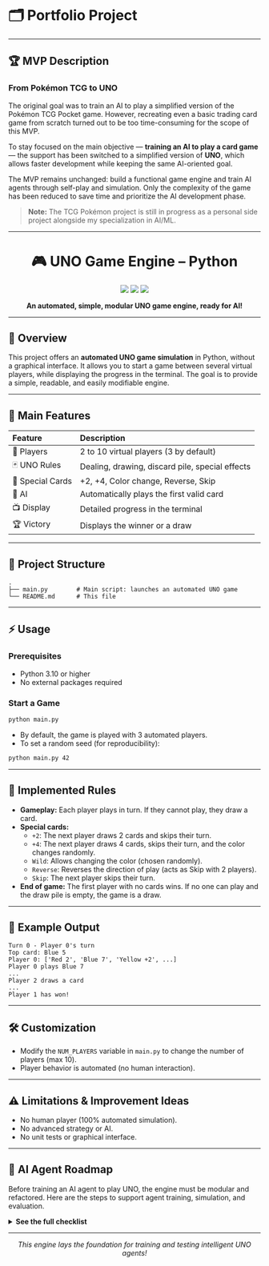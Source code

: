 # 🗂️ Portfolio Project

---

## 🏆 MVP Description

### From Pokémon TCG to UNO

The original goal was to train an AI to play a simplified version of the Pokémon TCG Pocket game. However, recreating even a basic trading card game from scratch turned out to be too time-consuming for the scope of this MVP.

To stay focused on the main objective — **training an AI to play a card game** — the support has been switched to a simplified version of **UNO**, which allows faster development while keeping the same AI-oriented goal.

The MVP remains unchanged: build a functional game engine and train AI agents through self-play and simulation. Only the complexity of the game has been reduced to save time and prioritize the AI development phase.

> **Note:** The TCG Pokémon project is still in progress as a personal side project alongside my specialization in AI/ML.

---

<h1 align="center">🎮 UNO Game Engine – Python</h1>

<p align="center">
  <img src="https://img.shields.io/badge/Python-3.10%2B-blue?logo=python" />
  <img src="https://img.shields.io/badge/License-MIT-green" />
  <img src="https://img.shields.io/badge/Status-Automated%20Simulation-orange" />
</p>

<p align="center">
  <b>An automated, simple, modular UNO game engine, ready for AI!</b>
</p>

---

## 🚀 Overview

This project offers an **automated UNO game simulation** in Python, without a graphical interface. It allows you to start a game between several virtual players, while displaying the progress in the terminal. The goal is to provide a simple, readable, and easily modifiable engine.

---

## 🧩 Main Features

| Feature         | Description                                             |
|:--------------- |:-------------------------------------------------------|
| 👥 Players      | 2 to 10 virtual players (3 by default)                  |
| 🃏 UNO Rules    | Dealing, drawing, discard pile, special effects         |
| 🔄 Special Cards| +2, +4, Color change, Reverse, Skip                     |
| 🤖 AI           | Automatically plays the first valid card                |
| 📺 Display      | Detailed progress in the terminal                       |
| 🏆 Victory      | Displays the winner or a draw                           |

---

## 📁 Project Structure

```
.
├── main.py        # Main script: launches an automated UNO game
└── README.md      # This file
```

---

## ⚡️ Usage

### Prerequisites

- Python 3.10 or higher
- No external packages required

### Start a Game

```bash
python main.py
```

- By default, the game is played with 3 automated players.
- To set a random seed (for reproducibility):

```bash
python main.py 42
```

---

## 📜 Implemented Rules

- **Gameplay:** Each player plays in turn. If they cannot play, they draw a card.
- **Special cards:**
  - `+2`: The next player draws 2 cards and skips their turn.
  - `+4`: The next player draws 4 cards, skips their turn, and the color changes randomly.
  - `Wild`: Allows changing the color (chosen randomly).
  - `Reverse`: Reverses the direction of play (acts as Skip with 2 players).
  - `Skip`: The next player skips their turn.
- **End of game:** The first player with no cards wins. If no one can play and the draw pile is empty, the game is a draw.

---

## 🎲 Example Output

```
Turn 0 - Player 0's turn
Top card: Blue 5
Player 0: ['Red 2', 'Blue 7', 'Yellow +2', ...]
Player 0 plays Blue 7
...
Player 2 draws a card
...
Player 1 has won!
```

---

## 🛠️ Customization

- Modify the `NUM_PLAYERS` variable in `main.py` to change the number of players (max 10).
- Player behavior is automated (no human interaction).

---

## ⚠️ Limitations & Improvement Ideas

- No human player (100% automated simulation).
- No advanced strategy or AI.
- No unit tests or graphical interface.

---

## 🧠 AI Agent Roadmap

Before training an AI agent to play UNO, the engine must be modular and refactored. Here are the steps to support agent training, simulation, and evaluation.

<details>
<summary><b>See the full checklist</b></summary>

### 1. Separate game logic from players
- [ ] Create a `UnoGame` class to manage game state (`deck`, `discard_pile`, `hands`, `current_player`, etc.).
- [ ] Implement `get_game_state()` to return a player's view.
- [ ] Implement `play_turn(player_action)` to apply an action and update the state.

### 2. Create an Agent interface
- [ ] Define an abstract class `Agent` with the method `choose_action(game_state) -> action`.
- [x] Implement `HumanAgent` for console input.
- [x] Implement `RandomAgent` that randomly chooses a legal action.
- [ ] Attach an `Agent` instance per player (`self.agents = [...]`).

### 3. Encode states and actions
- [ ] Implement `encode_state(game_state)` to return a tensor or feature vector.
- [ ] Implement `decode_action(index)` if action space is discrete.
- [ ] Define the set of possible actions (playable cards + draw).

### 4. Simulation and logging
- [ ] Add a silent simulation mode (no print).
- [ ] Log each tuple `(state, action, reward, next_state, done)` per turn.
- [ ] Add a `run_episode()` method that returns the full log.

### 5. Define the reward function
- [ ] Implement `reward_function(state, action, next_state)`:
  - Small penalty each turn to encourage quick victory.
  - Large reward if the agent wins.
  - Penalty for illegal or null action.
- [ ] (Optional) Design other reward schemes.

### 6. Fully autonomous agent mode
- [ ] Allow games where all players are autonomous agents.
- [ ] Support batch simulations over multiple episodes.
- [ ] Collect data for reinforcement or supervised learning.

### 7. Replay and trace saving
- [ ] Allow saving complete episodes in JSON or pickle.
- [ ] (Optional) Tools to replay an episode step by step.

### 8. Debug & visualization tools
- [ ] Add a `verbose` flag to display agent decisions.
- [ ] Show cards played each turn for traceability.

---

### ✨ Bonus (Advanced Mechanics)
- [ ] Refactor each special effect (`+2`, `Reverse`, etc.) into its own method.
- [ ] Write unit tests to validate effect handling.

</details>

---

<p align="center">
  <i>This engine lays the foundation for training and testing intelligent UNO agents!</i>
</p>
